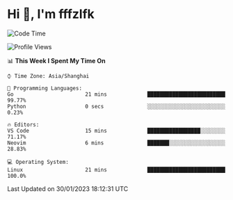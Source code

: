 # Hi 👋, I'm fffzlfk

<!--START_SECTION:waka-->
![Code Time](http://img.shields.io/badge/Code%20Time-40%20hrs%209%20mins-blue)

![Profile Views](http://img.shields.io/badge/Profile%20Views-4-blue)

📊 **This Week I Spent My Time On** 

```text
⌚︎ Time Zone: Asia/Shanghai

💬 Programming Languages: 
Go                       21 mins             █████████████████████████   99.77% 
Python                   0 secs              ░░░░░░░░░░░░░░░░░░░░░░░░░   0.23%

🔥 Editors: 
VS Code                  15 mins             █████████████████░░░░░░░░   71.17% 
Neovim                   6 mins              ███████░░░░░░░░░░░░░░░░░░   28.83%

💻 Operating System: 
Linux                    21 mins             █████████████████████████   100.0%

```


 Last Updated on 30/01/2023 18:12:31 UTC
<!--END_SECTION:waka-->
